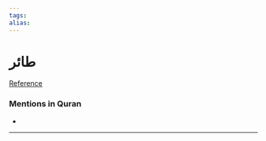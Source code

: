 ```yaml
---
tags: 
alias: 
---
```


# طائر

[Reference](https://corpus.quran.com/concept.jsp?id=bird)

### Mentions in Quran
- 

---

